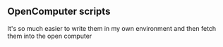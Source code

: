 ## OpenComputer scripts

It's so much easier to write them in my own environment and then fetch them into the open computer
